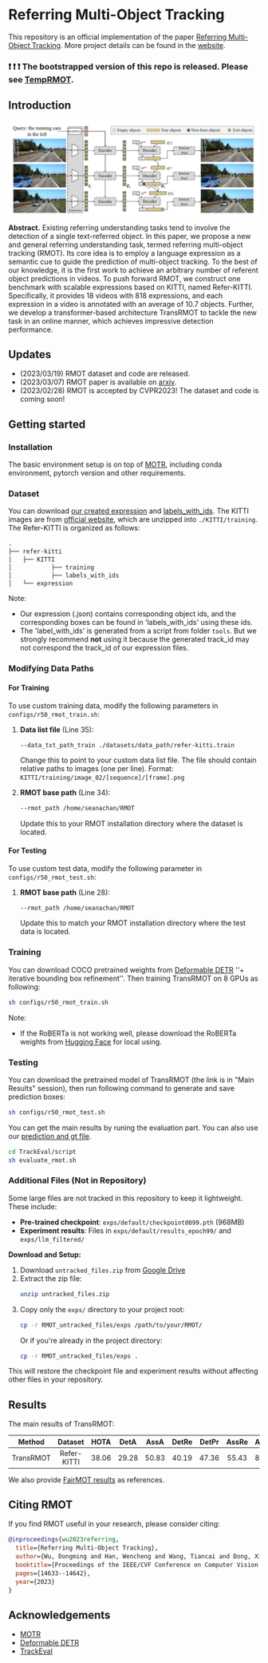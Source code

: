 # Referring Multi-Object Tracking

This repository is an official implementation of the paper [Referring Multi-Object Tracking](https://arxiv.org/abs/2303.03366). More project details can be found in the [website](https://referringmot.github.io/).

### :heavy_exclamation_mark: :heavy_exclamation_mark: :heavy_exclamation_mark: The bootstrapped version of this repo is released. Please see [TempRMOT](https://github.com/zyn213/TempRMOT).

## Introduction


<div style="align: center">
<img src=./figs/TransRMOT.png/>
</div>

**Abstract.** 
Existing referring understanding tasks tend to involve the detection of a single text-referred object. In this paper, we propose a new and general referring understanding task, termed referring multi-object tracking (RMOT). Its core idea is to employ a  language expression as a semantic cue to guide the prediction of multi-object tracking. To the best of our knowledge, it is the first work to achieve an arbitrary number of referent object predictions in videos. To push forward RMOT, we construct one benchmark with scalable expressions based on KITTI, named Refer-KITTI. Specifically, it provides 18 videos with 818 expressions, and each expression in a video is annotated with an average of 10.7 objects. Further, we develop a transformer-based architecture TransRMOT to tackle the new task in an online manner, which achieves impressive detection performance.

## Updates
- (2023/03/19) RMOT dataset and code are released.
- (2023/03/07) RMOT paper is available on [arxiv](https://arxiv.org/abs/2303.03366).
- (2023/02/28) RMOT is accepted by CVPR2023! The dataset and code is coming soon!



## Getting started
### Installation

The basic environment setup is on top of [MOTR](https://github.com/megvii-research/MOTR), including conda environment, pytorch version and other requirements. 

### Dataset
You can download [our created expression](https://github.com/wudongming97/RMOT/releases/download/v1.0/expression.zip) and [labels_with_ids](https://github.com/wudongming97/RMOT/releases/download/v1.0/labels_with_ids.zip). 
The KITTI images are from [official website](https://www.cvlibs.net/datasets/kitti/eval_tracking.php), which are unzipped into `./KITTI/training`.
The Refer-KITTI is organized as follows:

```
.
├── refer-kitti
│   ├── KITTI
│           ├── training
│           ├── labels_with_ids
│   └── expression
```
Note: 
- Our expression (.json) contains corresponding object ids, and the corresponding boxes can be found in 'labels_with_ids' using these ids.
- The 'label_with_ids' is generated from a script from folder `tools`.
But we strongly recommend **not** using it because the generated track_id may not correspond the track_id of our expression files.

### Modifying Data Paths

#### For Training
To use custom training data, modify the following parameters in `configs/r50_rmot_train.sh`:

1. **Data list file** (Line 35):
   ```bash
   --data_txt_path_train ./datasets/data_path/refer-kitti.train
   ```
   Change this to point to your custom data list file. The file should contain relative paths to images (one per line).
   Format: `KITTI/training/image_02/[sequence]/[frame].png`

2. **RMOT base path** (Line 34):
   ```bash
   --rmot_path /home/seanachan/RMOT
   ```
   Update this to your RMOT installation directory where the dataset is located.

#### For Testing
To use custom test data, modify the following parameter in `configs/r50_rmot_test.sh`:

1. **RMOT base path** (Line 28):
   ```bash
   --rmot_path /home/seanachan/RMOT
   ```
   Update this to match your RMOT installation directory where the test data is located.

### Training
You can download COCO pretrained weights from [Deformable DETR](https://github.com/fundamentalvision/Deformable-DETR) ''+ iterative bounding box refinement''.
Then training TransRMOT on 8 GPUs as following:
```bash 
sh configs/r50_rmot_train.sh
```
Note:
- If the RoBERTa is not working well, please download the RoBERTa weights from [Hugging Face](https://huggingface.co/roberta-base/tree/main) for local using.

### Testing
You can download the pretrained model of TransRMOT (the link is in "Main Results" session), then run following command to generate and save prediction boxes:
```bash
sh configs/r50_rmot_test.sh
```

You can get the main results by runing the evaluation part. You can also use our [prediction and gt file](https://github.com/wudongming97/RMOT/releases/download/v1.0/results_epoch99.zip). 
```bash
cd TrackEval/script
sh evaluate_rmot.sh
```

### Additional Files (Not in Repository)

Some large files are not tracked in this repository to keep it lightweight. These include:

- **Pre-trained checkpoint**: `exps/default/checkpoint0099.pth` (968MB)
- **Experiment results**: Files in `exps/default/results_epoch99/` and `exps/llm_filtered/`

**Download and Setup:**

1. Download `untracked_files.zip` from [Google Drive](INSERT_YOUR_GOOGLE_DRIVE_LINK_HERE)
2. Extract the zip file:
   ```bash
   unzip untracked_files.zip
   ```
3. Copy only the `exps/` directory to your project root:
   ```bash
   cp -r RMOT_untracked_files/exps /path/to/your/RMOT/
   ```
   Or if you're already in the project directory:
   ```bash
   cp -r RMOT_untracked_files/exps .
   ```

This will restore the checkpoint file and experiment results without affecting other files in your repository.

## Results


The main results of TransRMOT:

| **Method** | **Dataset** | **HOTA** | **DetA** | **AssA** | **DetRe** | **DetPr** | **AssRe** | **AssRe** | **LocA** |                                           **URL**                                           |
|:----------:|:-----------:|:--------:|:--------:|:--------:|:---------:|:---------:|:---------:|-----------|----------| :-----------------------------------------------------------------------------------------: |
| TransRMOT  | Refer-KITTI |  38.06   |  29.28   |  50.83   |   40.19   |   47.36   |   55.43   | 81.36     | 79.93    | [model](https://github.com/wudongming97/RMOT/releases/download/v1.0/checkpoint0099.pth) |


We also provide [FairMOT results](https://github.com/wudongming97/RMOT/releases/download/v1.0/FairMOT_results.zip) as references.



## Citing RMOT
If you find RMOT useful in your research, please consider citing:

```bibtex
@inproceedings{wu2023referring,
  title={Referring Multi-Object Tracking},
  author={Wu, Dongming and Han, Wencheng and Wang, Tiancai and Dong, Xingping and Zhang, Xiangyu and Shen, Jianbing},
  booktitle={Proceedings of the IEEE/CVF Conference on Computer Vision and Pattern Recognition},
  pages={14633--14642},
  year={2023}
}
```


## Acknowledgements

- [MOTR](https://github.com/megvii-research/MOTR)
- [Deformable DETR](https://github.com/fundamentalvision/Deformable-DETR)
- [TrackEval](https://github.com/JonathonLuiten/TrackEval)


